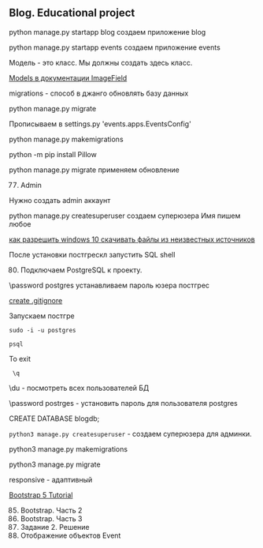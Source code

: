 ## Blog. Educational project



python manage.py startapp blog создаем приложение blog

python manage.py startapp events создаем приложение events

Модель - это класс. Мы должны создать здесь класс.


[Models в документации ImageField](https://docs.djangoproject.com/en/4.1/ref/models/fields/)

migrations - способ в джанго обновлять базу данных

python manage.py migrate

Прописываем в settings.py 'events.apps.EventsConfig'

python manage.py makemigrations

python -m pip install Pillow

python manage.py migrate применяем обновление

77. Admin

Нужно создать admin аккаунт 

 python manage.py createsuperuser создаем суперюзера
 Имя пишем любое

  
 [как разрешить windows 10 скачивать файлы из неизвестных источников](https://www.youtube.com/watch?v=8mdWNF7jkDA)

 После установки постгрескл запустить SQL shell

 80. Подключаем PostgreSQL к проекту.

 \password postgres устанавливаем пароль юзера постгрес

 [create .gitignore](https://www.toptal.com/developers/gitignore/)


Запускаем постгре 

```sudo -i -u postgres```

```psql```

To exit

``` \q```

\du - посмотреть всех пользователей БД

\password postrges - установить пароль для пользователя postgres

CREATE DATABASE blogdb;

```python3 manage.py createsuperuser``` - создаем суперюзера для админки.

python3 manage.py makemigrations

python3 manage.py migrate

responsive - адаптивный

[Bootstrap 5 Tutorial](https://www.w3schools.com/bootstrap5/index.php)

85. Bootstrap. Часть 2
86. Bootstrap. Часть 3
88. Задание 2. Решение
89. Отображение объектов Event





